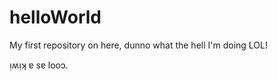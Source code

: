 helloWorld
==========

My first repository on here, dunno what the hell I'm doing LOL!

ᴉʍᴉʞ ɐ sɐ looɔ.
